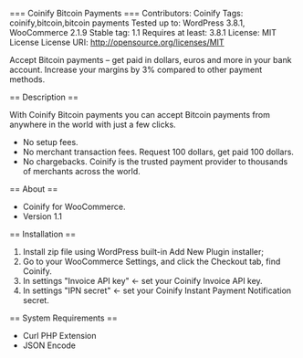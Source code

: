 === Coinify Bitcoin Payments ===
Contributors: Coinify
Tags: coinify,bitcoin,bitcoin payments
Tested up to: WordPress 3.8.1, WooCommerce 2.1.9
Stable tag: 1.1
Requires at least: 3.8.1
License: MIT License
License URI: http://opensource.org/licenses/MIT

Accept Bitcoin payments – get paid in dollars, euros and more in your bank account. Increase your margins by 3% compared to other payment methods.

== Description ==

With Coinify Bitcoin payments you can accept Bitcoin payments from anywhere in the world with just a few clicks.
* No setup fees.
* No merchant transaction fees. Request 100 dollars, get paid 100 dollars.
* No chargebacks.
Coinify is the trusted payment provider to thousands of merchants across the world.

== About ==

+ Coinify for WooCommerce.
+ Version 1.1

== Installation ==

1. Install zip file using WordPress built-in Add New Plugin installer;
2. Go to your WooCommerce Settings, and click the Checkout tab, find Coinify.
3. In settings "Invoice API key" <- set your Coinify Invoice API key.
4. In settings "IPN secret" <- set your Coinify Instant Payment Notification secret.

== System Requirements ==

+ Curl PHP Extension
+ JSON Encode

